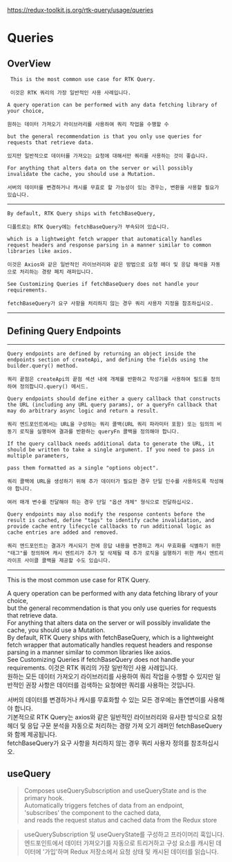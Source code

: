 <https://redux-toolkit.js.org/rtk-query/usage/queries>

# Queries

## OverView

     This is the most common use case for RTK Query.

     이것은 RTK 쿼리의 가장 일반적인 사용 사례입니다.

    A query operation can be performed with any data fetching library of your choice,

    원하는 데이터 가져오기 라이브러리를 사용하여 쿼리 작업을 수행할 수

    but the general recommendation is that you only use queries for requests that retrieve data.

    있지만 일반적으로 데이터를 가져오는 요청에 대해서만 쿼리를 사용하는 것이 좋습니다.

    For anything that alters data on the server or will possibly invalidate the cache, you should use a Mutation.

    서버의 데이터를 변경하거나 캐시를 무효로 할 가능성이 있는 경우는, 변환을 사용할 필요가 있습니다.

---

    By default, RTK Query ships with fetchBaseQuery,

    디폴트로는 RTK Query에는 fetchBaseQuery가 부속되어 있습니다.

    which is a lightweight fetch wrapper that automatically handles request headers and response parsing in a manner similar to common libraries like axios.

    이것은 Axios와 같은 일반적인 라이브러리와 같은 방법으로 요청 헤더 및 응답 해석을 자동으로 처리하는 경량 페치 래퍼입니다.

    See Customizing Queries if fetchBaseQuery does not handle your requirements.

    fetchBaseQuery가 요구 사항을 처리하지 않는 경우 쿼리 사용자 지정을 참조하십시오.

---

## Defining Query Endpoints​

---

    Query endpoints are defined by returning an object inside the endpoints section of createApi, and defining the fields using the builder.query() method.

    쿼리 끝점은 createApi의 끝점 섹션 내에 개체를 반환하고 작성기를 사용하여 필드를 정의하여 정의합니다.query() 메서드.

    Query endpoints should define either a query callback that constructs the URL (including any URL query params), or a queryFn callback that may do arbitrary async logic and return a result.

    쿼리 엔드포인트에서는 URL을 구성하는 쿼리 콜백(URL 쿼리 파라미터 포함) 또는 임의의 비동기 로직을 실행하여 결과를 반환하는 queryFn 콜백을 정의해야 합니다.

    If the query callback needs additional data to generate the URL, it should be written to take a single argument. If you need to pass in multiple parameters,

    pass them formatted as a single "options object".

    쿼리 콜백에 URL을 생성하기 위해 추가 데이터가 필요한 경우 단일 인수를 사용하도록 작성해야 합니다.

    여러 매개 변수를 전달해야 하는 경우 단일 "옵션 개체" 형식으로 전달하십시오.

    Query endpoints may also modify the response contents before the result is cached, define "tags" to identify cache invalidation, and provide cache entry lifecycle callbacks to run additional logic as cache entries are added and removed.

    쿼리 엔드포인트는 결과가 캐시되기 전에 응답 내용을 변경하고 캐시 무효화를 식별하기 위한 "태그"를 정의하며 캐시 엔트리가 추가 및 삭제될 때 추가 로직을 실행하기 위한 캐시 엔트리 라이프 사이클 콜백을 제공할 수도 있습니다.

---

This is the most common use case for RTK Query.

A query operation can be performed with any data fetching library of your choice,  
but the general recommendation is that you only use queries for requests that retrieve data.  
For anything that alters data on the server or will possibly invalidate the cache, you should use a Mutation.  
By default, RTK Query ships with fetchBaseQuery, which is a lightweight fetch wrapper that automatically handles request headers and response parsing in a manner similar to common libraries like axios.  
See Customizing Queries if fetchBaseQuery does not handle your requirements.
이것은 RTK 쿼리의 가장 일반적인 사용 사례입니다.  
원하는 모든 데이터 가져오기 라이브러리를 사용하여 쿼리 작업을 수행할 수 있지만 일반적인 권장 사항은 데이터를 검색하는 요청에만 쿼리를 사용하는 것입니다.

서버의 데이터를 변경하거나 캐시를 무효화할 수 있는 모든 경우에는 돌연변이를 사용해야 합니다.  
기본적으로 RTK Query는 axios와 같은 일반적인 라이브러리와 유사한 방식으로 요청
헤더 및 응답 구문 분석을 자동으로 처리하는 경량 가져 오기 래퍼인 fetchBaseQuery와 함께 제공됩니다.  
fetchBaseQuery가 요구 사항을 처리하지 않는 경우 쿼리 사용자 정의를 참조하십시오.

## useQuery

> Composes useQuerySubscription and useQueryState and is the primary hook.  
> Automatically triggers fetches of data from an endpoint,  
> 'subscribes' the component to the cached data,  
> and reads the request status and cached data from the Redux store

> useQuerySubscription 및 useQueryState를 구성하고 프라이머리 훅입니다.  
> 엔드포인트에서 데이터 가져오기를 자동으로 트리거하고 구성 요소를 캐시된 데이터에 '가입'하며 Redux 저장소에서 요청 상태 및 캐시된 데이터를 읽습니다.
